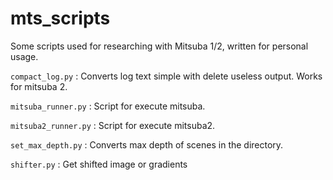 # mts_scripts

Some scripts used for researching with Mitsuba 1/2, written for personal usage.


`compact_log.py` : Converts log text simple with delete useless output. Works for mitsuba 2.

`mitsuba_runner.py` : Script for execute mitsuba.

`mitsuba2_runner.py` : Script for execute mitsuba2.

`set_max_depth.py` : Converts max depth of scenes in the directory.

`shifter.py` : Get shifted image or gradients

